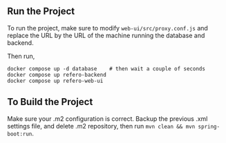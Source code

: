 ## Run the Project

To run the project, make sure to modify `web-ui/src/proxy.conf.js` and replace the URL by the URL
of the machine running the database and backend. 

Then run, 

```
docker compose up -d database    # then wait a couple of seconds
docker compose up refero-backend
docker compose up refero-web-ui
```

## To Build the Project

Make sure your .m2 configuration is correct. Backup the previous .xml settings file, and delete
.m2 repository, then run `mvn clean && mvn spring-boot:run`. 